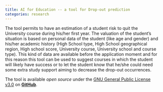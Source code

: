 ```yaml
---
title: AI for Education -- a tool for Drop-out prediction
categories: research
---
```


The tool permits to have an estimation of a student risk to quit the University
course during his/her first year. The valuation of the student’s situation is
based on personal data of the student (like age and gender) and his/her academic
history (High School type, High School geographical region, High school score,
University course, University school and course type). This kind of data are
available before the application moment and for this reason this tool can be
used to suggest courses in which the student will likely have success or to let
the student know that he/she could need some extra study support aiming to
decrease the drop-out occurrences.

The tool is available *open source* under the  [GNU General Public License
v3.0](https://github.com/spaces-team/DOCtor/blob/master/LICENSE) on
[**GitHub**](https://github.com/spaces-team/DOCtor).
